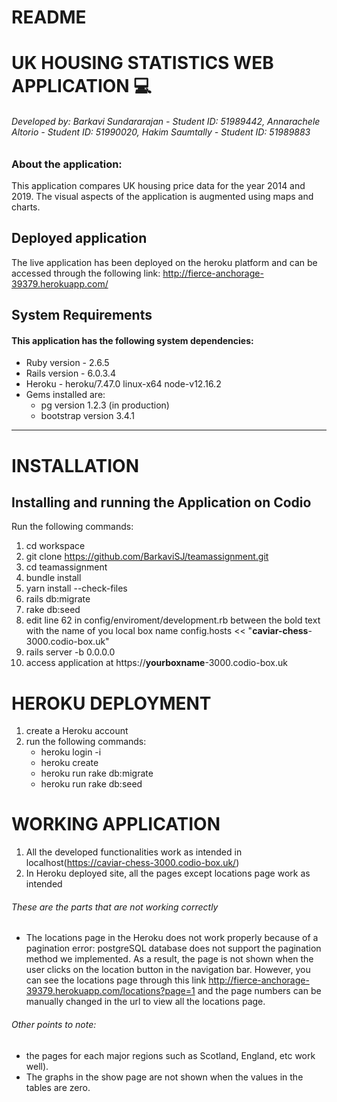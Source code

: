 # README

# UK HOUSING STATISTICS WEB APPLICATION :computer:
###### *Developed by: Barkavi Sundararajan - Student ID: 51989442, Annarachele Altorio - Student ID: 51990020, Hakim Saumtally - Student ID: 51989883*

### About the application:
This application compares UK housing price data for the year 2014 and 2019. The visual aspects of the application is augmented using maps and charts.


## Deployed application
The live application has been deployed on the heroku platform and can be accessed through the following link: http://fierce-anchorage-39379.herokuapp.com/  


## System Requirements 
#### This application has the following system dependencies:
* Ruby version  - 2.6.5
* Rails version  - 6.0.3.4
* Heroku - heroku/7.47.0 linux-x64 node-v12.16.2
* Gems installed are:
    - pg version 1.2.3 (in production) 
    - bootstrap version 3.4.1

____

# INSTALLATION 
## Installing and running the Application on Codio
Run the following commands:

1. cd workspace
2. git clone https://github.com/BarkaviSJ/teamassignment.git 
3. cd teamassignment 
4. bundle install 
5. yarn install --check-files
6. rails db:migrate
7. rake db:seed
8. edit line 62 in config/enviroment/development.rb between the bold text with the name of you local box name 
   config.hosts << "**caviar-chess**-3000.codio-box.uk"
9. rails server -b 0.0.0.0
10. access application at https://**yourboxname**-3000.codio-box.uk


# HEROKU DEPLOYMENT

1. create a Heroku account
2. run the following commands:
    - heroku login -i 
    - heroku create 
    - heroku run rake db:migrate
    - heroku run rake db:seed 

# WORKING APPLICATION
1. All the developed functionalities work as intended in localhost(https://caviar-chess-3000.codio-box.uk/)
2. In Heroku deployed site, all the pages except locations page work as intended

###### These are the parts that are not working correctly 
* The locations page in the Heroku does not work properly because of a pagination error: postgreSQL database does not support the pagination method we implemented. As a result, the page is not shown when the user clicks on the location button in the navigation bar. However, you can see the locations page through this link http://fierce-anchorage-39379.herokuapp.com/locations?page=1 and the page numbers can be manually changed in the url to view all the locations page.

###### Other points to note: 
* the pages for each major regions such as Scotland, England, etc work well).
* The graphs in the show page are not shown when the values in the tables are zero. 
